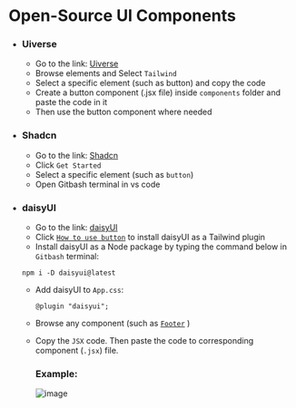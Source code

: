 # Open-Source UI Components


- ### Uiverse
  - Go to the link:  [Uiverse](https://uiverse.io/)
  - Browse elements and Select `Tailwind`
  - Select a specific element (such as button) and copy the code
  - Create a button component (.jsx file) inside `components` folder and paste the code in it
  - Then use the button component where needed

- ### Shadcn
  - Go to the link:  [Shadcn](https://ui.shadcn.com/)
  - Click `Get Started`
  - Select a specific element (such as `button`)
  - Open Gitbash terminal in vs code 
  
- ### daisyUI
  - Go to the link:  [daisyUI](https://daisyui.com/)
  - Click [`How to use button`](https://daisyui.com/docs/install/) to install daisyUI as a Tailwind plugin
  -  Install daisyUI as a Node package by typing the command below in `Gitbash` terminal:
    ```
    npm i -D daisyui@latest
    ```
  - Add daisyUI to `App.css`:
    ```
    @plugin "daisyui";
    ```
  - Browse any component (such as [`Footer`](https://daisyui.com/components/footer/) )
  - Copy the `JSX` code. Then paste the code to corresponding component (`.jsx`) file.
    ### Example:
    
    
    ![image](https://github.com/user-attachments/assets/ed9e2835-5ebc-418c-87e7-052cc9f3a29d)


